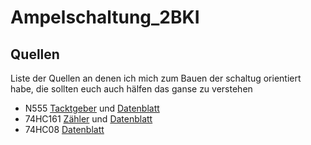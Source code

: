 # Ampelschaltung_2BKI

## Quellen 
Liste der Quellen an denen ich mich zum Bauen der schaltug orientiert habe,
die sollten euch auch hälfen das ganse zu verstehen 
- N555 [Tacktgeber](https://cool-web.de/elektronik/555-timer-verwendung-als-taktgeber-zeitgeber-clock-blinken.htm) und [Datenblatt](https://cdn-reichelt.de/documents/datenblatt/A200/555ESTEK.pdf)
- 74HC161 [Zähler](https://blog.blueblue.de/2019/04/basteln-mit-integrierten-schaltungen-teil-6-zaehlen-mit-74hc193-und-74hc161/) und [Datenblatt](https://www.mouser.com/datasheet/2/916/74HC161-1319856.pdf)
- 74HC08 [Datenblatt](https://www.ti.com/lit/ds/symlink/sn74hc08.pdf?ts=1715864662446&ref_url=https%253A%252F%252Fwww.mouser.de%252F)
